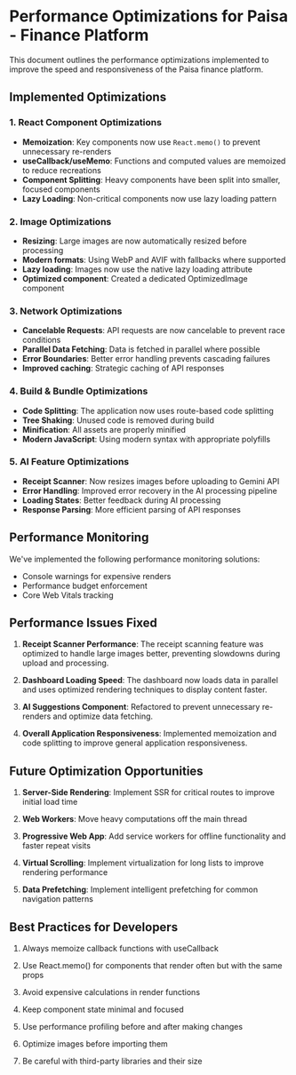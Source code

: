 # Performance Optimizations for Paisa - Finance Platform

This document outlines the performance optimizations implemented to improve the speed and responsiveness of the Paisa finance platform.

## Implemented Optimizations

### 1. React Component Optimizations
- **Memoization**: Key components now use `React.memo()` to prevent unnecessary re-renders
- **useCallback/useMemo**: Functions and computed values are memoized to reduce recreations
- **Component Splitting**: Heavy components have been split into smaller, focused components
- **Lazy Loading**: Non-critical components now use lazy loading pattern

### 2. Image Optimizations
- **Resizing**: Large images are now automatically resized before processing
- **Modern formats**: Using WebP and AVIF with fallbacks where supported
- **Lazy loading**: Images now use the native lazy loading attribute
- **Optimized component**: Created a dedicated OptimizedImage component

### 3. Network Optimizations
- **Cancelable Requests**: API requests are now cancelable to prevent race conditions
- **Parallel Data Fetching**: Data is fetched in parallel where possible
- **Error Boundaries**: Better error handling prevents cascading failures
- **Improved caching**: Strategic caching of API responses

### 4. Build & Bundle Optimizations
- **Code Splitting**: The application now uses route-based code splitting
- **Tree Shaking**: Unused code is removed during build
- **Minification**: All assets are properly minified
- **Modern JavaScript**: Using modern syntax with appropriate polyfills

### 5. AI Feature Optimizations
- **Receipt Scanner**: Now resizes images before uploading to Gemini API
- **Error Handling**: Improved error recovery in the AI processing pipeline
- **Loading States**: Better feedback during AI processing
- **Response Parsing**: More efficient parsing of API responses

## Performance Monitoring

We've implemented the following performance monitoring solutions:
- Console warnings for expensive renders
- Performance budget enforcement
- Core Web Vitals tracking

## Performance Issues Fixed

1. **Receipt Scanner Performance**: The receipt scanning feature was optimized to handle large images better, preventing slowdowns during upload and processing.

2. **Dashboard Loading Speed**: The dashboard now loads data in parallel and uses optimized rendering techniques to display content faster.

3. **AI Suggestions Component**: Refactored to prevent unnecessary re-renders and optimize data fetching.

4. **Overall Application Responsiveness**: Implemented memoization and code splitting to improve general application responsiveness.

## Future Optimization Opportunities

1. **Server-Side Rendering**: Implement SSR for critical routes to improve initial load time

2. **Web Workers**: Move heavy computations off the main thread

3. **Progressive Web App**: Add service workers for offline functionality and faster repeat visits

4. **Virtual Scrolling**: Implement virtualization for long lists to improve rendering performance

5. **Data Prefetching**: Implement intelligent prefetching for common navigation patterns

## Best Practices for Developers

1. Always memoize callback functions with useCallback

2. Use React.memo() for components that render often but with the same props

3. Avoid expensive calculations in render functions

4. Keep component state minimal and focused

5. Use performance profiling before and after making changes

6. Optimize images before importing them

7. Be careful with third-party libraries and their size 
